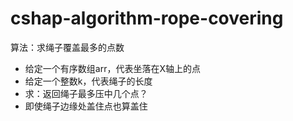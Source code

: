 # cshap-algorithm-rope-covering
算法：求绳子覆盖最多的点数

* 给定一个有序数组arr，代表坐落在X轴上的点
* 给定一个整数k，代表绳子的长度
* 求：返回绳子最多压中几个点？
* 即使绳子边缘处盖住点也算盖住
